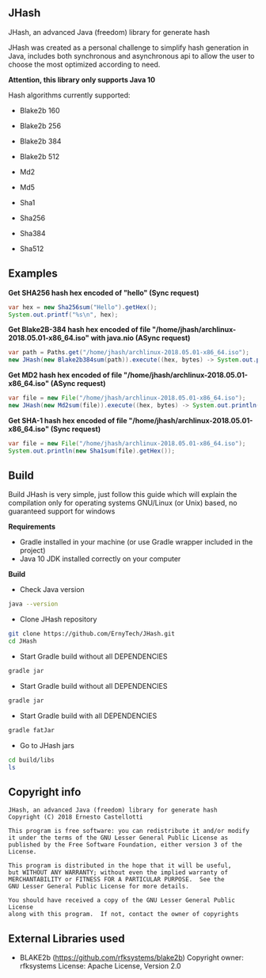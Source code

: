 ## JHash
JHash, an advanced Java (freedom) library for generate hash

JHash was created as a personal challenge to simplify hash generation in Java,
includes both synchronous and asynchronous api to allow the user to choose the most optimized according to need.

**Attention, this library only supports Java 10**

Hash algorithms currently supported:
  - Blake2b 160

  - Blake2b 256

  - Blake2b 384

  - Blake2b 512

  - Md2

  - Md5

  - Sha1

  - Sha256

  - Sha384

  - Sha512
  
## Examples

**Get SHA256 hash hex encoded of "hello" (Sync request)**
``` Java
var hex = new Sha256sum("Hello").getHex();
System.out.printf("%s\n", hex);
```

**Get Blake2B-384 hash hex encoded of file "/home/jhash/archlinux-2018.05.01-x86_64.iso" with java.nio (ASync request)**        
``` Java
var path = Paths.get("/home/jhash/archlinux-2018.05.01-x86_64.iso");
new JHash(new Blake2b384sum(path)).execute((hex, bytes) -> System.out.println(hex));
```  

**Get MD2 hash hex encoded of file "/home/jhash/archlinux-2018.05.01-x86_64.iso" (ASync request)**        
``` Java
var file = new File("/home/jhash/archlinux-2018.05.01-x86_64.iso");
new JHash(new Md2sum(file)).execute((hex, bytes) -> System.out.println(hex));
```  

**Get SHA-1 hash hex encoded of file "/home/jhash/archlinux-2018.05.01-x86_64.iso" (Sync request)**   
``` Java
var file = new File("/home/jhash/archlinux-2018.05.01-x86_64.iso");
System.out.println(new Sha1sum(file).getHex());
```  
## Build
Build JHash is very simple, just follow this guide which will explain the compilation only for operating systems GNU/Linux (or Unix) based, no guaranteed support for windows

**Requirements**
  - Gradle installed in your machine (or use Gradle wrapper included in the project)
  - Java 10 JDK installed correctly on your computer 
 
**Build**
  - Check Java version
  ``` Bash
  java --version
  ```
  - Clone JHash repository
  ``` Bash
  git clone https://github.com/ErnyTech/JHash.git
  cd JHash
  ```
  - Start Gradle build without all DEPENDENCIES
  ``` Bash
  gradle jar
  ```
  - Start Gradle build without all DEPENDENCIES
  ``` Bash
  gradle jar
  ```
  - Start Gradle build with all DEPENDENCIES
  ``` Bash
  gradle fatJar
  ```
  - Go to JHash jars
  ``` Bash
  cd build/libs
  ls
  ```
## Copyright info
    JHash, an advanced Java (freedom) library for generate hash
    Copyright (C) 2018 Ernesto Castellotti

    This program is free software: you can redistribute it and/or modify
    it under the terms of the GNU Lesser General Public License as
    published by the Free Software Foundation, either version 3 of the
    License.

    This program is distributed in the hope that it will be useful,
    but WITHOUT ANY WARRANTY; without even the implied warranty of
    MERCHANTABILITY or FITNESS FOR A PARTICULAR PURPOSE.  See the
    GNU Lesser General Public License for more details.

    You should have received a copy of the GNU Lesser General Public License
    along with this program.  If not, contact the owner of copyrights
    
## External Libraries used
  - BLAKE2b (https://github.com/rfksystems/blake2b)
    Copyright owner: rfksystems
    License: Apache License, Version 2.0

